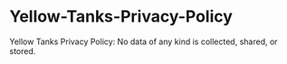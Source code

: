 # Yellow-Tanks-Privacy-Policy

Yellow Tanks Privacy Policy:
  No data of any kind is collected, shared, or stored.
